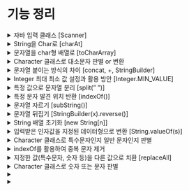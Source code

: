 # 기능 정리

<details markdown="1">
<summary>자바 입력 클래스 [Scanner]</summary>

```java
import java.util.Scanner;
    
// System.in : 사용자로부터 입력을 받기 위한 입력 스트림
Scanner in = new Scanner(System.in);
    
in.next() // String 형 입력 및 리턴 (공백을 기준으로 한 단어)
in.nextLine() // String 형 입력 및 리턴 (개행을 기분으로 한 줄)
    
// 기타 : next(Byte,Short,Int,Long,Float,Double,Boolean)
```
</details>


<details markdown="1">
<summary>String을 Char로 [charAt]</summary>
    
 - String으로 저장된 문자열 중 한 글자만 선택해서 char 타입으로 변환
    
```java
String str = "study";
char c = str.charAt(0); // s
char h = str.charAt(2); // u
```
</details>

<details markdown="1">
<summary>문자열을 char형 배열로 [toCharArray]</summary>
    
- 배열의 길이는 문자열의 길이와 같다
- 문자열의 공백 또한 인덱스에 포함
    
```java
String str = "hello world";
char[] arr = str.toCharArray();
// 쉼표로 구분해서 for문 출력 시..
// h, e, l, l, o,  , w, o, r, l, d
```
</details>

<details markdown="1">
<summary>Character 클래스로 대소문자 판별 or 변환</summary>

- char의 값을 객체로 포장한다
- isLowerCase(), isUpperCase(), toLowerCase(), toUpperCase()
```java
// 소문자인지 확인
if(Character.isLowerCase(ch)) 

// 대문자로 변환
answer += Character.toUpperCase(ch);
```
</details>

<details markdown="1">
<summary>문자열 붙이는 방식의 차이 [concat, +, StringBuilder]</summary>


### concat
- 초기값이 null이면 붙일 수 없음. new String( ) 해야됨.
- 문자열을 계속해서 붙인다고 가정하면, 붙일때마다 새로운 주소값 할당 받게 됨
- 연달아서 붙일 수 있음
    
```java
String str = new String();
String result = str.concat("Hi");
String strs = result.concat(" Hello").concat(" World");
```

### StringBuilder
    
- 초기화를 안해도 된다.
- 문자열을 계속 붙여도 주소값이 변하지 않는다
- append로 문자열을 붙임
- null 인 String과 붙이면 “null”이라는 문자열이 붙어짐
- \+ 연산자는 컴파일 될 때 StringBuilder로 변환되기 때문에 + 연산자와 함께 쓰는 것은 성능에 좋지 않다.
    
```java
StringBuilder result = new StringBuilder();
result.append("Hi");
result.append(" Hello");
```
</details>

<details markdown="1">
<summary>Integer 최대 최소 값 설정과 활용 방안 [Integer.MIN_VALUE]</summary>

- 편리함과 안전성
- 초기화시 대소비교에 영향을 받지 않은 숫자를 설정할 수 있음
    
    ```java
    int min = Integer.MIN_VALUE;
    int max = Integer.MAX_VALUE;
    // Byte, Short, Int, Long
    ```
</details>

<details markdown="1">
<summary>특정 값으로 문자열 분리 [split(” ”)]</summary>

- 정규표현식, 특정 문자를 기준으로 문자열을 나누어 배열에 저장
- 원본은 수정 안됨
    
    ```java
    String str = "010-1234-5678";
    String[] split1 = str.split("-");
    String[] split2 = str.split("-", 2); // 배열을 2의 크기만큼만 생성. [010, 1234-5678]
    ```

</details>

<details markdown="1">
<summary>특정 문자 발견 위치 반환 [indexOf()]</summary>

- 특정 문자나 문자열이 앞에서부터 처음 발견되는 인덱스를 반환
- 찾지 못했을 경우 “-1” 반환
- indexOf(”찾을 특정 문자”, “시작할 위치”) 시작 위치 생략 가능
- 공백도 위치로 인식

    ```java
    String str = "Hello World";
    str.indexOf("o"); // 4
    str.indexOf("o", 5); // 7
    ```
    
- lastIndexOf() : 뒤에서부터 처음 발견되는 인덱스 반환
</details>

<details markdown="1">
<summary>문자열 자르기 [subString()]</summary>

- subString(int index)
- 문자열의 앞에서부터 index 위치 포함하여 자른 뒤, 이후의 모든 문자열을 리턴
    
    ```java
    String str = "0123456789";
    str.subString(5); // 56789 (01234의 5개 문자열 삭제)
    ```
    
- subString(int  beginIndex, int endIndex)
- beginIndex 위치에서 시작하여 endIndex 전 위치(endIndex - 1)까지의 값 리턴
    
    ```java
    String str = "0000003565120";
    str.subString(6, 12); // 356512
    ```

</details>

<details markdown="1">
<summary>문자열 뒤집기 [StringBuilder(x).reverse()]</summary>

```java
String str = "abcde";
// 초기화(str), reverse 함수, String 화
String answer = new StringBuilder(str).reverse().toString();
```
</details>


<details markdown="1">
<summary>String 배열 초기화 [new String[n]]</summary>

```java
int n = 5;
String[] str = new String[n];
```
</details>


<details markdown="1">
<summary>입력받은 인자값을 지정된 데이터형으로 변환 [String.valueOf(s)]</summary>

- 인자값 : byte, int, long, double, boolean 등

    ```java
    Integer a = Integer.valueOf(7); // 7
    Double b = Double.valueOf(5);   // 5.0
    Float c = Float.valueOf("38");  // 38.0
    Integer d = Integer.valueOf("100", 16) // 256 : 100을 16진수로
    ```

- char 배열을 String 화
    
    ```java
    char[] s = x.toCharArray();
    String answer = String.valueOf(s);
    ```
</details>


<details markdown="1">
<summary>Character 클래스로 특수문자인지 일반 문자인지 판별</summary>
    
```java
if(Character.isAlphabetic)
// is.. 판별 기능 더 있음
```
</details>


<details markdown="1">
<summary>indexOf를 활용하여 중복 문자 제거</summary>
    
    문자열을 한 문자씩 index와 indexOf로 검색한 값을 출력하다보면 중복 문자가 있을 경우 index는 현재 위치값, indexOf로 검색된 값은 처음부터 검색했을 시의 첫 발견 위치이므로 처음 발견 위치 값을 리턴하게 된다. 
    
    그러므로 현재 index 위치 값과 indexOf로 검색한 위치 값이 같은 경우에만 문자를 저장하면 중복이 없는 문자열이 나오게 되는것이다.
</details>


<details markdown="1">
<summary>지정한 값(특수문자, 숫자 등)을 다른 값으로 치환 [replaceAll]</summary>

- replace(”변환하고자 하는 대상CharSequence”, “변환할 문자 값”)
- replaceAll(”변환 대상String”, “변환할 문자 값”)
- 정규식
    - [x-z] : x~z 범위 내의 문자
     - [^x-z] : x~z 범위 내의 문자를 제외한 문자

</details>


<details markdown="1">
<summary>Character 클래스로 숫자 또는 문자 판별</summary>
    
```java
// Character.isDigit(char ch), isDigit(int codePoint)
Character.isDigit('a'); // false
Character.isDigit('97'); // true
Character.isDigit(97); // false: codePoint는 Unicode 값으로 소문자 a

// Character.isLetter(char ch), isLetter(int codePoint)
Character.isLetter('a'); // true
Character.isLetter('97'); // false
Character.isLetter(97); // true : Unicode 'a'
```
</details>

<details markdown="1">
<summary></summary>


</details>


<details markdown="1">
<summary></summary>


</details>